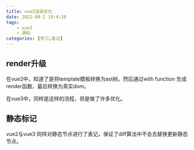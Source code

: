 ```yaml
---
title: vue3渲染优化
date: 2022-09-2 19:4:20
tags:
    - vue3
    - 源码
categories: [学习,笔记]
---
```


## render升级

在vue2中，知道了是将template模板转换为ast树。然后通过with function 生成render函数，最后转换为真实dom。
<!-- more -->
在vue3中，同样是这样的流程，但是做了许多优化。

## 静态标记

vue2与vue3 同样对静态节点进行了表记，保证了diff算法中不会去替换更新静态节点。
## 

